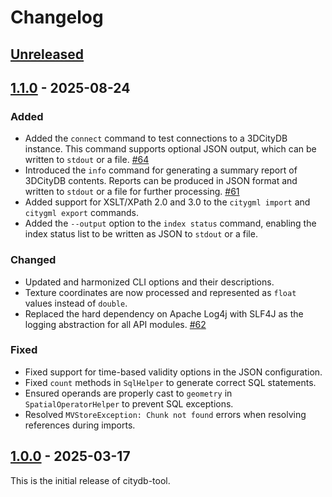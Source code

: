 # Changelog

## [Unreleased]

## [1.1.0] - 2025-08-24

### Added
- Added the `connect` command to test connections to a 3DCityDB instance. This command supports optional JSON output,
  which can be written to `stdout` or a file. [#64](https://github.com/3dcitydb/citydb-tool/pull/64)
- Introduced the `info` command for generating a summary report of 3DCityDB contents. Reports can be produced in JSON
  format and written to `stdout` or a file for further processing. [#61](https://github.com/3dcitydb/citydb-tool/pull/61)
- Added support for XSLT/XPath 2.0 and 3.0 to the `citygml import` and `citygml export` commands.
- Added the `--output` option to the `index status` command, enabling the index status list to be written as JSON
  to `stdout` or a file.

### Changed
- Updated and harmonized CLI options and their descriptions.
- Texture coordinates are now processed and represented as `float` values instead of `double`.
- Replaced the hard dependency on Apache Log4j with SLF4J as the logging abstraction for all API modules. [#62](https://github.com/3dcitydb/citydb-tool/pull/62)

### Fixed
- Fixed support for time-based validity options in the JSON configuration.
- Fixed `count` methods in `SqlHelper` to generate correct SQL statements.
- Ensured operands are properly cast to `geometry` in `SpatialOperatorHelper` to prevent SQL exceptions.
- Resolved `MVStoreException: Chunk not found` errors when resolving references during imports.

## [1.0.0] - 2025-03-17

This is the initial release of citydb-tool.

[Unreleased]: https://github.com/3dcitydb/citydb-tool/compare/v1.1.0..HEAD
[1.1.0]: https://github.com/3dcitydb/citydb-tool/releases/tag/v1.1.0
[1.0.0]: https://github.com/3dcitydb/citydb-tool/releases/tag/v1.0.0